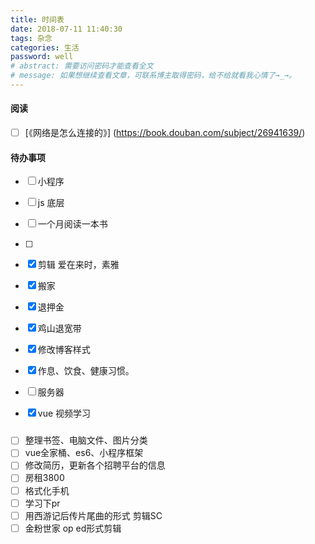 ```yaml
---
title: 时间表
date: 2018-07-11 11:40:30
tags: 杂念
categories: 生活
password: well
# abstract: 需要访问密码才能查看全文
# message: 如果想继续查看文章，可联系博主取得密码，给不给就看我心情了→_→。
---
```

#### 阅读
- [ ] [《网络是怎么连接的》] (https://book.douban.com/subject/26941639/)

#### 待办事项

- [ ] 小程序
- [ ] js 底层
- [ ] 一个月阅读一本书
- [ ] 

- [x] 剪辑 爱在来时，素雅
- [x] 搬家
- [x] 退押金
- [x] 鸡山退宽带
- [x] 修改博客样式
- [x] 作息、饮食、健康习惯。
- [ ] 服务器
- [x] vue 视频学习

### 
- [ ] 整理书签、电脑文件、图片分类
- [ ] vue全家桶、es6、小程序框架
- [ ] 修改简历，更新各个招聘平台的信息
- [ ] 房租3800
- [ ] 格式化手机
- [ ] 学习下pr
- [ ] 用西游记后传片尾曲的形式 剪辑SC
- [ ] 金粉世家 op ed形式剪辑
